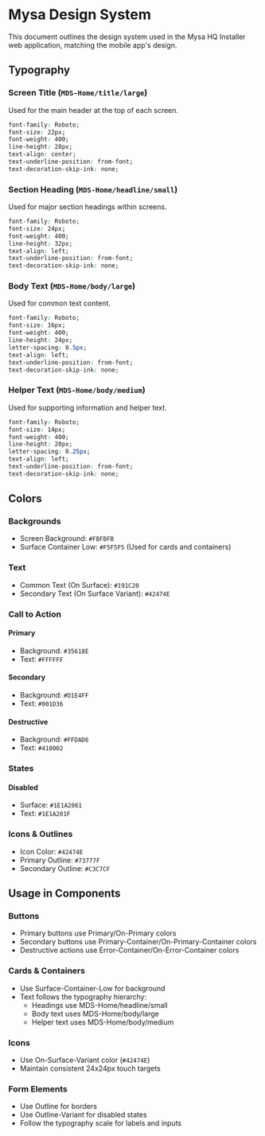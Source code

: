 # Mysa Design System

This document outlines the design system used in the Mysa HQ Installer web application, matching the mobile app's design.

## Typography

### Screen Title (`MDS-Home/title/large`)
Used for the main header at the top of each screen.
```css
font-family: Roboto;
font-size: 22px;
font-weight: 400;
line-height: 28px;
text-align: center;
text-underline-position: from-font;
text-decoration-skip-ink: none;
```

### Section Heading (`MDS-Home/headline/small`)
Used for major section headings within screens.
```css
font-family: Roboto;
font-size: 24px;
font-weight: 400;
line-height: 32px;
text-align: left;
text-underline-position: from-font;
text-decoration-skip-ink: none;
```

### Body Text (`MDS-Home/body/large`)
Used for common text content.
```css
font-family: Roboto;
font-size: 16px;
font-weight: 400;
line-height: 24px;
letter-spacing: 0.5px;
text-align: left;
text-underline-position: from-font;
text-decoration-skip-ink: none;
```

### Helper Text (`MDS-Home/body/medium`)
Used for supporting information and helper text.
```css
font-family: Roboto;
font-size: 14px;
font-weight: 400;
line-height: 20px;
letter-spacing: 0.25px;
text-align: left;
text-underline-position: from-font;
text-decoration-skip-ink: none;
```

## Colors

### Backgrounds
- Screen Background: `#FBFBFB`
- Surface Container Low: `#F5F5F5` (Used for cards and containers)

### Text
- Common Text (On Surface): `#191C20`
- Secondary Text (On Surface Variant): `#42474E`

### Call to Action
#### Primary
- Background: `#35618E`
- Text: `#FFFFFF`

#### Secondary
- Background: `#D1E4FF`
- Text: `#001D36`

#### Destructive
- Background: `#FFDAD6`
- Text: `#410002`

### States
#### Disabled
- Surface: `#1E1A2061`
- Text: `#1E1A201F`

### Icons & Outlines
- Icon Color: `#42474E`
- Primary Outline: `#73777F`
- Secondary Outline: `#C3C7CF`

## Usage in Components

### Buttons
- Primary buttons use Primary/On-Primary colors
- Secondary buttons use Primary-Container/On-Primary-Container colors
- Destructive actions use Error-Container/On-Error-Container colors

### Cards & Containers
- Use Surface-Container-Low for background
- Text follows the typography hierarchy:
  - Headings use MDS-Home/headline/small
  - Body text uses MDS-Home/body/large
  - Helper text uses MDS-Home/body/medium

### Icons
- Use On-Surface-Variant color (`#42474E`)
- Maintain consistent 24x24px touch targets

### Form Elements
- Use Outline for borders
- Use Outline-Variant for disabled states
- Follow the typography scale for labels and inputs
